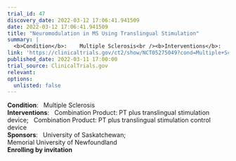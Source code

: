 ```yaml
---
trial_id: 47
discovery_date: 2022-03-12 17:06:41.941509
date: 2022-03-12 17:06:41.941509
title: "Neuromodulation in MS Using Translingual Stimulation"
summary: |
  <b>Condition</b>:    Multiple Sclerosis<br /><b>Interventions</b>:    Combination Product: PT plus translingual stimulation device;   Combination Product: PT plus translingual stimulation control device<br /><b>Sponsors</b>:    University of Saskatchewan;   Memorial University of Newfoundland<br /><b>Enrolling by invitation</b>
link: 'https://clinicaltrials.gov/ct2/show/NCT05275049?cond=Multiple+Sclerosis&sfpd_d=14&sel_rss=new14'
published_date: 2022-03-11 17:00:00
trial_source: ClinicalTrials.gov
relevant: 
options:
  unlisted: false
---
```

<b>Condition</b>:    Multiple Sclerosis<br /><b>Interventions</b>:    Combination Product: PT plus translingual stimulation device;   Combination Product: PT plus translingual stimulation control device<br /><b>Sponsors</b>:    University of Saskatchewan;   Memorial University of Newfoundland<br /><b>Enrolling by invitation</b>